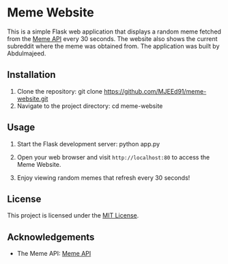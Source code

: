 # Meme Website

This is a simple Flask web application that displays a random meme fetched from the [Meme API](https://meme-api.com/gimme) every 30 seconds. The website also shows the current subreddit where the meme was obtained from. The application was built by Abdulmajeed.

## Installation

1. Clone the repository: git clone https://github.com/MJEEd91/meme-website.git
2. Navigate to the project directory: cd meme-website



## Usage

1. Start the Flask development server: python app.py
   
2. Open your web browser and visit `http://localhost:80` to access the Meme Website.

3. Enjoy viewing random memes that refresh every 30 seconds!


## License

This project is licensed under the [MIT License](LICENSE).

## Acknowledgements

- The Meme API: [Meme API](https://meme-api.com/gimme)


